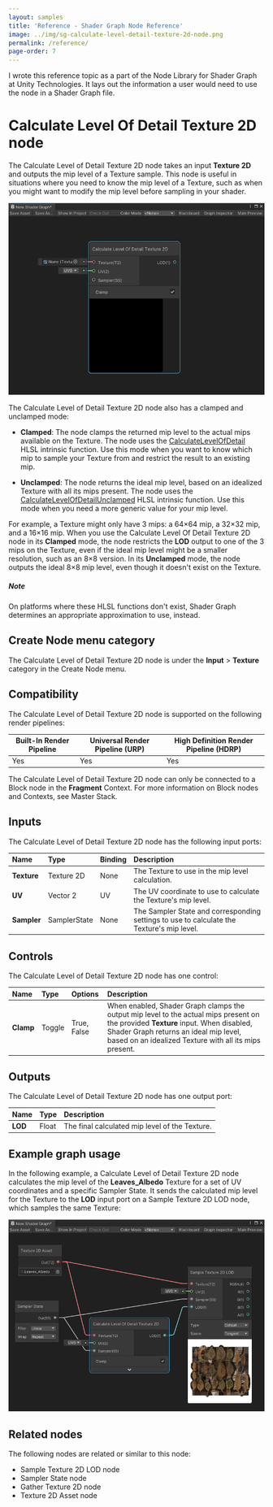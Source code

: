 ```yaml
---
layout: samples
title: 'Reference - Shader Graph Node Reference'
image: ../img/sg-calculate-level-detail-texture-2d-node.png
permalink: /reference/
page-order: 7
---
```


I wrote this reference topic as a part of the Node Library for Shader Graph at Unity Technologies. It lays out the information a user would need to use the node in a Shader Graph file.

<h1 id="calculate-level-of-detail-texture-2d-node">Calculate Level Of Detail Texture 2D node</h1>

<p>The Calculate Level of Detail Texture 2D node takes an input <strong>Texture 2D</strong> and outputs the mip level of a Texture sample. This node is useful in situations where you need to know the mip level of a Texture, such as when you might want to modify the mip level before sampling in your shader.</p>
<p><img src="../img/sg-calculate-level-detail-texture-2d-node.png" alt="An image of the Graph window, that shows a Calculate Level of Detail Texture 2D node."></p>
<p>The Calculate Level of Detail Texture 2D node also has a clamped and unclamped mode:</p>
<ul>
<li><p><strong>Clamped</strong>: The node clamps the returned mip level to the actual mips available on the Texture. The node uses the <a href="https://docs.microsoft.com/en-us/windows/win32/direct3dhlsl/dx-graphics-hlsl-to-calculate-lod">CalculateLevelOfDetail</a> HLSL intrinsic function. Use this mode when you want to know which mip to sample your Texture from and restrict the result to an existing mip.</p>
</li>
<li><p><strong>Unclamped</strong>: The node returns the ideal mip level, based on an idealized Texture with all its mips present. The node uses the <a href="https://docs.microsoft.com/en-us/windows/win32/direct3dhlsl/dx-graphics-hlsl-to-calculate-lod-unclamped">CalculateLevelOfDetailUnclamped</a> HLSL intrinsic function. Use this mode when you need a more generic value for your mip level.</p>
</li>
</ul>
<p>For example, a Texture might only have 3 mips: a 64×64 mip, a 32×32 mip, and a 16×16 mip. When you use the Calculate Level Of Detail Texture 2D node in its <strong>Clamped</strong> mode, the node restricts the <strong>LOD</strong> output to one of the 3 mips on the Texture, even if the ideal mip level might be a smaller resolution, such as an 8×8 version. In its <strong>Unclamped</strong> mode, the node outputs the ideal 8×8 mip level, even though it doesn&#39;t exist on the Texture.</p>
<div class="NOTE"><i class="far fa-sticky-note"></i><h5>Note</h5><p>On platforms where these HLSL functions don&#39;t exist, Shader Graph determines an appropriate approximation to use, instead.</p>
</div>
<h2 id="create-node-menu-category">Create Node menu category</h2>
<p>The Calculate Level of Detail Texture 2D node is under the <strong>Input</strong> &gt; <strong>Texture</strong> category in the Create Node menu.</p>
<h2 id="compatibility">Compatibility</h2>
<p>
The Calculate Level of Detail Texture 2D node is supported on the following render pipelines:

<table>
<thead>
<tr>
<th><strong>Built-In Render Pipeline</strong></th>
<th><strong>Universal Render Pipeline (URP)</strong></th>
<th><strong>High Definition Render Pipeline (HDRP)</strong></th>
</tr>
</thead>
<tbody>
<tr>
<td>Yes</td>
<td>Yes</td>
<td>Yes</td>
</tr>
</tbody>
</table></p>
<p>
The Calculate Level of Detail Texture 2D node can only be connected to a Block node in the <strong>Fragment</strong> Context. For more information on Block nodes and Contexts, see Master Stack.</p>
<h2 id="inputs">Inputs</h2>
<p>The Calculate Level of Detail Texture 2D node has the following input ports:</p>
<table>
<thead>
<tr>
<th style="text-align:left"><strong>Name</strong></th>
<th style="text-align:left"><strong>Type</strong></th>
<th style="text-align:left"><strong>Binding</strong></th>
<th style="text-align:left"><strong>Description</strong></th>
</tr>
</thead>
<tbody>
<tr>
<td style="text-align:left"><strong>Texture</strong></td>
<td style="text-align:left">Texture 2D</td>
<td style="text-align:left">None</td>
<td style="text-align:left">The Texture to use in the mip level calculation.</td>
</tr>
<tr>
<td style="text-align:left"><strong>UV</strong></td>
<td style="text-align:left">Vector 2</td>
<td style="text-align:left">UV</td>
<td style="text-align:left">The UV coordinate to use to calculate the Texture&#39;s mip level.</td>
</tr>
<tr>
<td style="text-align:left"><strong>Sampler</strong></td>
<td style="text-align:left">SamplerState</td>
<td style="text-align:left">None</td>
<td style="text-align:left">The Sampler State and corresponding settings to use to calculate the Texture&#39;s mip level.</td>
</tr>
</tbody>
</table>
<h2 id="controls">Controls</h2>
<p>The Calculate Level of Detail Texture 2D node has one control:</p>
<table>
<thead>
<tr>
<th style="text-align:left"><strong>Name</strong></th>
<th style="text-align:left"><strong>Type</strong></th>
<th style="text-align:left"><strong>Options</strong></th>
<th style="text-align:left"><strong>Description</strong></th>
</tr>
</thead>
<tbody>
<tr>
<td style="text-align:left"><strong>Clamp</strong></td>
<td style="text-align:left">Toggle</td>
<td style="text-align:left">True, False</td>
<td style="text-align:left">When enabled, Shader Graph clamps the output mip level to the actual mips present on the provided <strong>Texture</strong> input. When disabled, Shader Graph returns an ideal mip level, based on an idealized Texture with all its mips present.</td>
</tr>
</tbody>
</table>
<h2 id="outputs">Outputs</h2>
<p>
The Calculate Level of Detail Texture 2D node has one output port:</p>
<table>
<thead>
<tr>
<th style="text-align:left"><strong>Name</strong></th>
<th style="text-align:left"><strong>Type</strong></th>
<th style="text-align:left"><strong>Description</strong></th>
</tr>
</thead>
<tbody>
<tr>
<td style="text-align:left"><strong>LOD</strong></td>
<td style="text-align:left">Float</td>
<td style="text-align:left">The final calculated mip level of the Texture.</td>
</tr>
</tbody>
</table>
<h2 id="example-graph-usage">Example graph usage</h2>
<p>In the following example, a Calculate Level of Detail Texture 2D node calculates the mip level of the <strong>Leaves_Albedo</strong> Texture for a set of UV coordinates and a specific Sampler State. It sends the calculated mip level for the Texture to the <strong>LOD</strong> input port on a Sample Texture 2D LOD node, which samples the same Texture:</p>
<p><img src="../img/sg-calculate-level-detail-texture-2d-node-example.png" alt="An image of the Graph window, that shows a Texture 2D asset node connected to a Calculate Level of Detail Texture 2D node. The node sends the calculated mip level as an input to the LOD input port on a Sample Texture 2D LOD node."></p>
<h2 id="related-nodes">Related nodes</h2>
<p>The following nodes are related or similar to this node:</p>
<ul>
<li>Sample Texture 2D LOD node</li>
<li>Sampler State node</li>
<li>Gather Texture 2D node</li>
<li>Texture 2D Asset node</li>
</ul>
